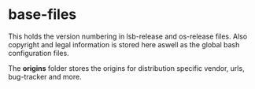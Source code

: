 base-files
==========

This holds the version numbering in lsb-release and os-release files. 
Also copyright and legal information is stored here aswell as the global
bash configuration files.

The **origins** folder stores the origins for distribution specific vendor,
urls, bug-tracker and more.


